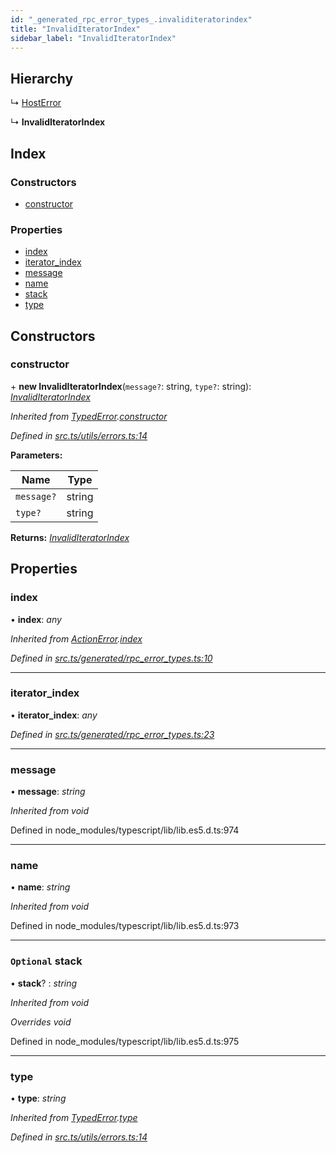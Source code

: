 ```yaml
---
id: "_generated_rpc_error_types_.invaliditeratorindex"
title: "InvalidIteratorIndex"
sidebar_label: "InvalidIteratorIndex"
---
```


## Hierarchy

  ↳ [HostError](_generated_rpc_error_types_.hosterror.md)

  ↳ **InvalidIteratorIndex**

## Index

### Constructors

* [constructor](_generated_rpc_error_types_.invaliditeratorindex.md#constructor)

### Properties

* [index](_generated_rpc_error_types_.invaliditeratorindex.md#index)
* [iterator_index](_generated_rpc_error_types_.invaliditeratorindex.md#iterator_index)
* [message](_generated_rpc_error_types_.invaliditeratorindex.md#message)
* [name](_generated_rpc_error_types_.invaliditeratorindex.md#name)
* [stack](_generated_rpc_error_types_.invaliditeratorindex.md#optional-stack)
* [type](_generated_rpc_error_types_.invaliditeratorindex.md#type)

## Constructors

###  constructor

\+ **new InvalidIteratorIndex**(`message?`: string, `type?`: string): *[InvalidIteratorIndex](_generated_rpc_error_types_.invaliditeratorindex.md)*

*Inherited from [TypedError](_utils_errors_.typederror.md).[constructor](_utils_errors_.typederror.md#constructor)*

*Defined in [src.ts/utils/errors.ts:14](https://github.com/nearprotocol/nearlib/blob/36a8ddc/src.ts/utils/errors.ts#L14)*

**Parameters:**

Name | Type |
------ | ------ |
`message?` | string |
`type?` | string |

**Returns:** *[InvalidIteratorIndex](_generated_rpc_error_types_.invaliditeratorindex.md)*

## Properties

###  index

• **index**: *any*

*Inherited from [ActionError](_generated_rpc_error_types_.actionerror.md).[index](_generated_rpc_error_types_.actionerror.md#index)*

*Defined in [src.ts/generated/rpc_error_types.ts:10](https://github.com/nearprotocol/nearlib/blob/36a8ddc/src.ts/generated/rpc_error_types.ts#L10)*

___

###  iterator_index

• **iterator_index**: *any*

*Defined in [src.ts/generated/rpc_error_types.ts:23](https://github.com/nearprotocol/nearlib/blob/36a8ddc/src.ts/generated/rpc_error_types.ts#L23)*

___

###  message

• **message**: *string*

*Inherited from void*

Defined in node_modules/typescript/lib/lib.es5.d.ts:974

___

###  name

• **name**: *string*

*Inherited from void*

Defined in node_modules/typescript/lib/lib.es5.d.ts:973

___

### `Optional` stack

• **stack**? : *string*

*Inherited from void*

*Overrides void*

Defined in node_modules/typescript/lib/lib.es5.d.ts:975

___

###  type

• **type**: *string*

*Inherited from [TypedError](_utils_errors_.typederror.md).[type](_utils_errors_.typederror.md#type)*

*Defined in [src.ts/utils/errors.ts:14](https://github.com/nearprotocol/nearlib/blob/36a8ddc/src.ts/utils/errors.ts#L14)*
